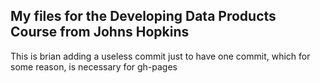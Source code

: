 ## My files for the Developing Data Products Course from Johns Hopkins

This is brian adding a useless commit just to have one commit, which for some reason, is necessary for gh-pages
